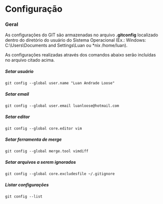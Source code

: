 # Configuração

### Geral

As configurações do GIT são armazenadas no arquivo **.gitconfig** localizado dentro do diretório do usuário do Sistema Operacional (Ex.: Windows: C:\Users\Documents and Settings\Luan ou *nix /home/luan).

As configurações realizadas através dos comandos abaixo serão incluídas no arquivo citado acima.

##### Setar usuário

```GIT
git config --global user.name "Luan Andrade Loose"
```

##### Setar email

```GIT
git config --global user.email luanloose@hotmail.com
```

##### Setar editor

```GIT
git config --global core.editor vim
```

##### Setar ferramenta de merge

```GIT
git config --global merge.tool vimdiff
```


##### Setar arquivos a serem ignorados

```GIT
git config --global core.excludesfile ~/.gitignore
```

##### Listar configurações

```GIT
git config --list
```
